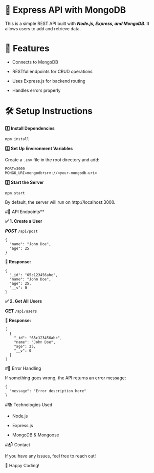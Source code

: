 # 📌 Express API with MongoDB

This is a simple REST API built with ***Node.js, Express, and MongoDB***. It allows users to add and retrieve data.

# 🚀 Features

- Connects to MongoDB

- RESTful endpoints for CRUD operations

- Uses Express.js for backend routing

- Handles errors properly

# 🛠️ Setup Instructions

**1️⃣ Install Dependencies**

```
npm install
```

**2️⃣ Set Up Environment Variables**

Create a ```.env``` file in the root directory and add:
```
PORT=3000
MONGO_URI=mongodb+srv://<your-mongodb-uri>
```
**3️⃣ Start the Server**
```
npm start
```
By default, the server will run on http://localhost:3000.

#📌 API Endpoints**

**✅ 1. Create a User**

***POST*** ```/api/post```
```
{
  "name": "John Doe",
  "age": 25
}
```
**📌 Response:**
```
{
  "_id": "65c123456abc",
  "name": "John Doe",
  "age": 25,
  "__v": 0
}
```
**✅ 2. Get All Users**

**GET** ```/api/users```

**📌 Response:**
```
[
  {
    "_id": "65c123456abc",
    "name": "John Doe",
    "age": 25,
    "__v": 0
  }
]
```
#🐞 Error Handling

If something goes wrong, the API returns an error message:
```
{
  "message": "Error description here"
}
```
#📚 Technologies Used

- Node.js

- Express.js

- MongoDB & Mongoose

#📬 Contact

If you have any issues, feel free to reach out!

🚀 Happy Coding!
